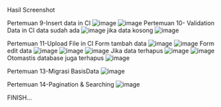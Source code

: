 Hasil Screenshot

Pertemuan 9-Insert data in CI
![image](https://github.com/Khafid224/ci4app2/assets/145306005/bad7adcc-b498-4729-8b42-f280c2c60dc1)
![image](https://github.com/Khafid224/ci4app2/assets/145306005/91606a3d-c6cf-4677-96de-0e0c1cd4f42e)
Pertemuan 10- Validation Data in CI
data sudah ada
![image](https://github.com/Khafid224/ci4app2/assets/145306005/257f060a-2cfa-4fd1-bd60-d369d55805f7)
jika data kosong
![image](https://github.com/Khafid224/ci4app2/assets/145306005/9afb37b3-452f-4010-9746-174904248ecc)

Pertemuan 11-Upload File in CI
Form tambah data
![image](https://github.com/Khafid224/ci4app2/assets/145306005/e0766ad6-472c-42c0-8b47-967b080cc94f)
![image](https://github.com/Khafid224/ci4app2/assets/145306005/5160dad9-2542-4c37-b36c-e2498a374e3a)
Form edit data
![image](https://github.com/Khafid224/ci4app2/assets/145306005/0c22e18c-4e3f-4d1f-994d-bb4fa832fce8)
![image](https://github.com/Khafid224/ci4app2/assets/145306005/05e179e6-90e7-42d3-82da-155581a8637f)
![image](https://github.com/Khafid224/ci4app2/assets/145306005/2b18937e-fda5-44c7-bb9e-e51d808b4a68)
Jika data terhapus
![image](https://github.com/Khafid224/ci4app2/assets/145306005/18e1367d-9f45-492e-aaca-4b486c0499cc)
![image](https://github.com/Khafid224/ci4app2/assets/145306005/72182dba-ce18-4984-939d-15759e5f3b32)
Otomastis database juga terhapus
![image](https://github.com/Khafid224/ci4app2/assets/145306005/0561e873-af18-4a33-8bc4-b7e2307d1c57)

Pertemuan 13-Migrasi BasisData
![image](https://github.com/Khafid224/ci4app2/assets/145306005/7889baa0-d46f-4bc0-a553-db5729c17969)

Pertemuan 14-Pagination & Searching
![image](https://github.com/Khafid224/ci4app2/assets/145306005/be80b0f0-ca89-4390-8ae9-eb625e358145)

FINISH...
